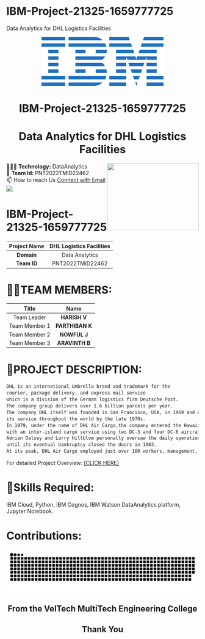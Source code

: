 # IBM-Project-21325-1659777725
Data Analytics for DHL Logistics Facilities

<div align="center">
<a href="https://github.com/othneildrew/Best-README-Template">
<img src="https://github.com/SuryaR-25/ReadMe-Temp/blob/master/images/IBM_logo.svg.png" alt="Logo" width="320" height="128" >
</a>
 
# IBM-Project-21325-1659777725
# Data Analytics for DHL Logistics Facilities
<img src="https://cdn.dribbble.com/users/2929464/screenshots/5732611/media/9e4c99f2dccc3103c274715ac928490f.gif" align="right" width="240" height="175"/>
</div>

👨🏻‍💻 <b>Technology:</b> DataAnalytics <br>
📱  <b>Team Id: </b>PNT2022TMID22462 <br>
📫 How to reach Us <a href = "mailto: haarish2805@gmail.com">Connect with Email</a><br>
![](https://komarev.com/ghpvc/?username=IBM-Project-21325-1659777725&label=PROFILE+VIEWS) 
# IBM-Project-21325-1659777725

|      **Project Name**     | DHL Logistics Facilities |
|:---------------------:|:------------------------------:|
|         **Domain**        |  Data Analytics |
|        **Team ID**        |  PNT2022TMID22462 |

# 👩‍👦TEAM MEMBERS:
|   **Title**   |      **Name**     |
|:-----------:|:-----------------:|
| Team Leader   |    **HARISH V**   |
| Team Member 1 |    **PARTHIBAN K**  |
| Team Member 2 |   **NOWFUL J**  |
| Team Member 3 |   **ARAVINTH B** |

# **📜PROJECT DESCRIPTION:**
```html
DHL is an international Umbrella brand and trademark for the 
courier, package delivery, and express mail service 
which is a division of the German logistics firm Deutsche Post.
The company group delivers over 1.6 billion parcels per year.
The company DHL itself was founded in San Francisco, USA, in 1969 and expanded 
its service throughout the world by the late 1970s. 
In 1979, under the name of DHL Air Cargo,the company entered the Hawaiian Islands 
with an inter-island cargo service using two DC-3 and four DC-6 aircraft.
Adrian Dalsey and Larry Hillblom personally oversaw the daily operations
until its eventual bankruptcy closed the doors in 1983. 
At its peak, DHL Air Cargo employed just over 100 workers, management, and pilots.
```
For detailed Project Overview: [[CLICK HERE]](https://drive.google.com/file/d/1miYJDTYF8jAa79B-LiYH_iUem0JTWlzi/view?usp=share_link/view)


# **🎯Skills Required:**
IBM Cloud, Python, IBM Cognos, IBM Watson DataAnalytics platform, Jupyter Notebook.



# Contributions:
![Snake animation](https://github.com/SuryaR-25/Snake/blob/main/profile-output/github-contribution-grid-snake.svg)

<div align="center">
<h2>From the VelTech MultiTech Engineering College<br></h2>
             <h2>Thank You</h2>
             </div>


 
